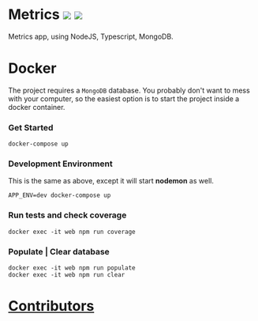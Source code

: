 # Metrics <a href="https://travis-ci.com/EloiAncellin/FinalProjectNode"><img src="https://travis-ci.com/EloiAncellin/FinalProjectNode.svg?branch=master&kill_cache=1" /></a> <a href="https://coveralls.io/github/EloiAncellin/FinalProjectNode?branch=master"><img src="https://coveralls.io/repos/github/EloiAncellin/FinalProjectNode/badge.svg?branch=master&kill_cache=1" /></a>


Metrics app, using NodeJS, Typescript, MongoDB.

# Docker

The project requires a `MongoDB` database. You probably don't want to mess with your computer, so the easiest option is to start the project inside a docker container.

### Get Started

```
docker-compose up
```

### Development Environment

This is the same as above, except it will start **nodemon** as well.

```
APP_ENV=dev docker-compose up
```

### Run tests and check coverage

```
docker exec -it web npm run coverage
```

### Populate | Clear database

```
docker exec -it web npm run populate
docker exec -it web npm run clear
```

# [Contributors](https://github.com/EloiAncellin/FinalProjectNode/blob/master/CONTRIBUTORS.md)
